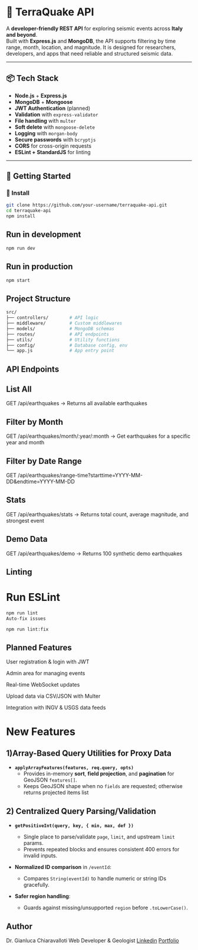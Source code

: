 # 🌋 TerraQuake API

A **developer-friendly REST API** for exploring seismic events across **Italy and beyond**.  
Built with **Express.js** and **MongoDB**, the API supports filtering by time range, month, location, and magnitude. It is designed for researchers, developers, and apps that need reliable and structured seismic data.

---

## 📦 Tech Stack

- **Node.js** + **Express.js**
- **MongoDB** + **Mongoose**
- **JWT Authentication** (planned)
- **Validation** with `express-validator`
- **File handling** with `multer`
- **Soft delete** with `mongoose-delete`
- **Logging** with `morgan-body`
- **Secure passwords** with `bcryptjs`
- **CORS** for cross-origin requests
- **ESLint + StandardJS** for linting

---

## 🚀 Getting Started

### 🔧 Install

```bash
git clone https://github.com/your-username/terraquake-api.git
cd terraquake-api
npm install
```

## Run in development

```bash
npm run dev
```

## Run in production
```bash
npm start
```

## Project Structure

```bash
src/
├── controllers/        # API logic
├── middleware/         # Custom middlewares
├── models/             # MongoDB schemas
├── routes/             # API endpoints
├── utils/              # Utility functions
├── config/             # Database config, env
└── app.js              # App entry point
```

## API Endpoints

## List All
GET /api/earthquakes
→ Returns all available earthquakes

## Filter by Month
GET /api/earthquakes/month/:year/:month
→ Get earthquakes for a specific year and month

## Filter by Date Range
GET /api/earthquakes/range-time?starttime=YYYY-MM-DD&endtime=YYYY-MM-DD

## Stats
GET /api/earthquakes/stats
→ Returns total count, average magnitude, and strongest event

## Demo Data
GET /api/earthquakes/demo
→ Returns 100 synthetic demo earthquakes

## Linting
# Run ESLint

```bash
npm run lint
Auto-fix issues
```

```bash
npm run lint:fix
```

## Planned Features
User registration & login with JWT

Admin area for managing events

Real-time WebSocket updates

Upload data via CSV/JSON with Multer

Integration with INGV & USGS data feeds

# New Features 
## 1)Array-Based Query Utilities for Proxy Data
- **`applyArrayFeatures(features, req.query, opts)`**  
  - Provides in-memory **sort**, **field projection**, and **pagination** for GeoJSON `features[]`.
  - Keeps GeoJSON shape when no `fields` are requested; otherwise returns projected items list

## 2) Centralized Query Parsing/Validation
- **`getPositiveInt(query, key, { min, max, def })`**  
  - Single place to parse/validate `page`, `limit`, and upstream `limit` params.
  - Prevents repeated blocks and ensures consistent 400 errors for invalid inputs.

- **Normalized ID comparison** in `/eventId`:
  - Compares `String(eventId)` to handle numeric or string IDs gracefully.

- **Safer region handling**:
  - Guards against missing/unsupported `region` before `.toLowerCase()`.
  
## Author
Dr. Gianluca Chiaravalloti
Web Developer & Geologist
[Linkedin]() [Portfolio](https://portfolio-gianluca-phi.vercel.app/)



